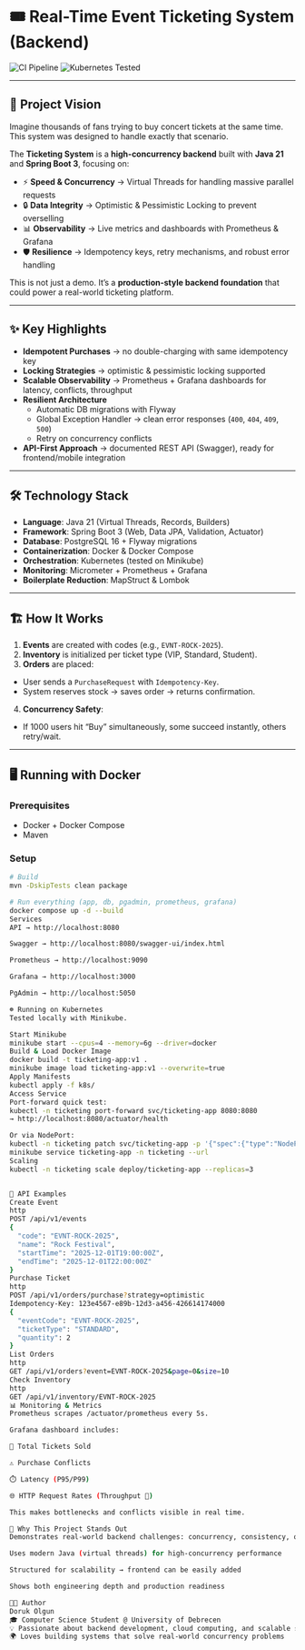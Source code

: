 # 🎟️ Real-Time Event Ticketing System (Backend)

![CI Pipeline](https://github.com/dorukolgun1/ticketing/actions/workflows/ci.yml/badge.svg)
![Kubernetes Tested](https://img.shields.io/badge/Kubernetes-Tested-brightgreen?logo=kubernetes&logoColor=white)

---

## 🚀 Project Vision

Imagine thousands of fans trying to buy concert tickets at the same time.  
This system was designed to handle exactly that scenario.

The **Ticketing System** is a **high-concurrency backend** built with **Java 21** and **Spring Boot 3**, focusing on:
- ⚡ **Speed & Concurrency** → Virtual Threads for handling massive parallel requests
- 🔒 **Data Integrity** → Optimistic & Pessimistic Locking to prevent overselling
- 📊 **Observability** → Live metrics and dashboards with Prometheus & Grafana
- 🛡️ **Resilience** → Idempotency keys, retry mechanisms, and robust error handling

This is not just a demo. It’s a **production-style backend foundation** that could power a real-world ticketing platform.

---

## ✨ Key Highlights
- **Idempotent Purchases** → no double-charging with same idempotency key
- **Locking Strategies** → optimistic & pessimistic locking supported
- **Scalable Observability** → Prometheus + Grafana dashboards for latency, conflicts, throughput
- **Resilient Architecture**
  - Automatic DB migrations with Flyway
  - Global Exception Handler → clean error responses (`400`, `404`, `409`, `500`)
  - Retry on concurrency conflicts
- **API-First Approach** → documented REST API (Swagger), ready for frontend/mobile integration

---

## 🛠️ Technology Stack
- **Language**: Java 21 (Virtual Threads, Records, Builders)
- **Framework**: Spring Boot 3 (Web, Data JPA, Validation, Actuator)
- **Database**: PostgreSQL 16 + Flyway migrations
- **Containerization**: Docker & Docker Compose
- **Orchestration**: Kubernetes (tested on Minikube)
- **Monitoring**: Micrometer + Prometheus + Grafana
- **Boilerplate Reduction**: MapStruct & Lombok

---

## 🏗️ How It Works
1. **Events** are created with codes (e.g., `EVNT-ROCK-2025`).
2. **Inventory** is initialized per ticket type (VIP, Standard, Student).
3. **Orders** are placed:
  - User sends a `PurchaseRequest` with `Idempotency-Key`.
  - System reserves stock → saves order → returns confirmation.
4. **Concurrency Safety**:
  - If 1000 users hit “Buy” simultaneously, some succeed instantly, others retry/wait.

---

## 🖥️ Running with Docker

### Prerequisites
- Docker + Docker Compose
- Maven

### Setup
```bash
# Build
mvn -DskipTests clean package

# Run everything (app, db, pgadmin, prometheus, grafana)
docker compose up -d --build
Services
API → http://localhost:8080

Swagger → http://localhost:8080/swagger-ui/index.html

Prometheus → http://localhost:9090

Grafana → http://localhost:3000

PgAdmin → http://localhost:5050

☸️ Running on Kubernetes
Tested locally with Minikube.

Start Minikube
minikube start --cpus=4 --memory=6g --driver=docker
Build & Load Docker Image
docker build -t ticketing-app:v1 .
minikube image load ticketing-app:v1 --overwrite=true
Apply Manifests
kubectl apply -f k8s/
Access Service
Port-forward quick test:
kubectl -n ticketing port-forward svc/ticketing-app 8080:8080
→ http://localhost:8080/actuator/health

Or via NodePort:
kubectl -n ticketing patch svc/ticketing-app -p '{"spec":{"type":"NodePort"}}'
minikube service ticketing-app -n ticketing --url
Scaling
kubectl -n ticketing scale deploy/ticketing-app --replicas=3


📡 API Examples
Create Event
http
POST /api/v1/events
{
  "code": "EVNT-ROCK-2025",
  "name": "Rock Festival",
  "startTime": "2025-12-01T19:00:00Z",
  "endTime": "2025-12-01T22:00:00Z"
}
Purchase Ticket
http
POST /api/v1/orders/purchase?strategy=optimistic
Idempotency-Key: 123e4567-e89b-12d3-a456-426614174000
{
  "eventCode": "EVNT-ROCK-2025",
  "ticketType": "STANDARD",
  "quantity": 2
}
List Orders
http
GET /api/v1/orders?event=EVNT-ROCK-2025&page=0&size=10
Check Inventory
http
GET /api/v1/inventory/EVNT-ROCK-2025
📊 Monitoring & Metrics
Prometheus scrapes /actuator/prometheus every 5s.

Grafana dashboard includes:

🎫 Total Tickets Sold

⚠️ Purchase Conflicts

⏱️ Latency (P95/P99)

🌐 HTTP Request Rates (Throughput 🚀)

This makes bottlenecks and conflicts visible in real time.

🎯 Why This Project Stands Out
Demonstrates real-world backend challenges: concurrency, consistency, observability

Uses modern Java (virtual threads) for high-concurrency performance

Structured for scalability → frontend can be easily added

Shows both engineering depth and production readiness

👨‍💻 Author
Doruk Olgun
🎓 Computer Science Student @ University of Debrecen
💡 Passionate about backend development, cloud computing, and scalable systems
🌍 Loves building systems that solve real-world concurrency problems
